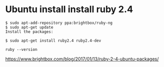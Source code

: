 # Ubuntu install install ruby 2.4
```
$ sudo apt-add-repository ppa:brightbox/ruby-ng
$ sudo apt-get update
Install the packages:

$ sudo apt-get install ruby2.4 ruby2.4-dev

ruby --version
```
https://www.brightbox.com/blog/2017/01/13/ruby-2-4-ubuntu-packages/

